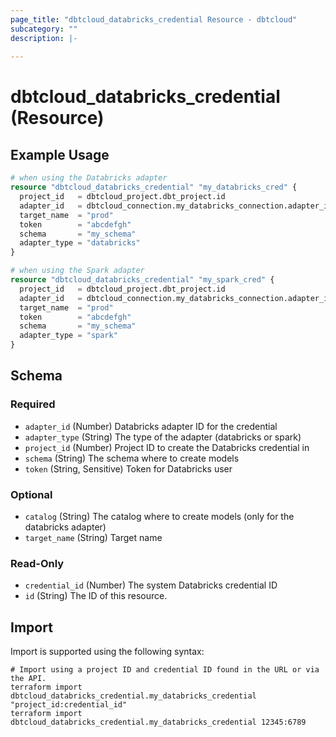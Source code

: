 ```yaml
---
page_title: "dbtcloud_databricks_credential Resource - dbtcloud"
subcategory: ""
description: |-
  
---
```


# dbtcloud_databricks_credential (Resource)




## Example Usage

```terraform
# when using the Databricks adapter
resource "dbtcloud_databricks_credential" "my_databricks_cred" {
  project_id   = dbtcloud_project.dbt_project.id
  adapter_id   = dbtcloud_connection.my_databricks_connection.adapter_id
  target_name  = "prod"
  token        = "abcdefgh"
  schema       = "my_schema"
  adapter_type = "databricks"
}

# when using the Spark adapter
resource "dbtcloud_databricks_credential" "my_spark_cred" {
  project_id   = dbtcloud_project.dbt_project.id
  adapter_id   = dbtcloud_connection.my_databricks_connection.adapter_id
  target_name  = "prod"
  token        = "abcdefgh"
  schema       = "my_schema"
  adapter_type = "spark"
}
```

<!-- schema generated by tfplugindocs -->
## Schema

### Required

- `adapter_id` (Number) Databricks adapter ID for the credential
- `adapter_type` (String) The type of the adapter (databricks or spark)
- `project_id` (Number) Project ID to create the Databricks credential in
- `schema` (String) The schema where to create models
- `token` (String, Sensitive) Token for Databricks user

### Optional

- `catalog` (String) The catalog where to create models (only for the databricks adapter)
- `target_name` (String) Target name

### Read-Only

- `credential_id` (Number) The system Databricks credential ID
- `id` (String) The ID of this resource.

## Import

Import is supported using the following syntax:

```shell
# Import using a project ID and credential ID found in the URL or via the API.
terraform import dbtcloud_databricks_credential.my_databricks_credential "project_id:credential_id"
terraform import dbtcloud_databricks_credential.my_databricks_credential 12345:6789
```
